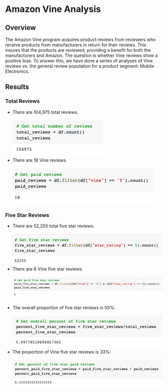 # Amazon Vine Analysis

## Overview
The Amazon Vine program acquires product reviews from reviewers who receive products from manufacturers in return for their reviews.  This insures that the products are reviewed, providing a benefit for both the manufacturers and Amazon.  The question is whether Vine reviews show a positive bias.  To answer this, we have done a series of analyses of Vine reviews vs. the general review population for a product segment: Mobile Electronics.

## Results
### Total Reviews
- There are 104,975 total reviews.<br><br>
  <img src=total_reviews.png></img><br>
- There are 18 Vine reviews.<br><br>
  <img src=paid_reviews.png></img><br>
### Five Star Reviews
- There are 52,255 total five star reviews.<br><br>
  <img src=five_star_reviews.png></img><br>
- There are 6 Vine five star reviews.<br><br>
  <img src=paid_five_star_reviews.png></img><br><br>
- The overall proportion of five star reviews is 50%:<br><br>
  <img src=percent_five_star_reviews.png></img><br>
- The proportion of Vine five star reviews is 33%:<br><br>
  <img src=percent_paid_five_star_reviews.png></img><br>
